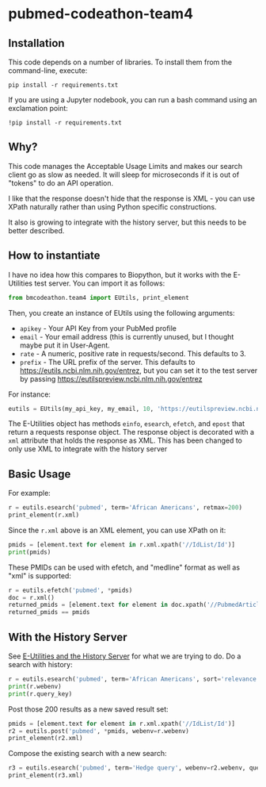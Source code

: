 # pubmed-codeathon-team4

## Installation

This code depends on a number of libraries. To install them from the command-line, execute:

```
pip install -r requirements.txt
```

If you are using a Jupyter nodebook, you can run a bash command using an exclamation point:

```
!pip install -r requirements.txt
```

## Why?

This code manages the Acceptable Usage Limits and makes our search client go as slow as needed.
It will sleep for microseconds if it is out of "tokens" to do an API operation.

I like that the response doesn't hide that the response is XML - you can use XPath naturally
rather than using Python specific constructions.

It also is growing to integrate with the history server, but this needs to be better
described.

## How to instantiate

I have no idea how this compares to Biopython, but it works with the E-Utilities test server.
You can import it as follows:

```python
from bmcodeathon.team4 import EUtils, print_element
```

Then, you create an instance of EUtils using the following arguments:
* `apikey` - Your API Key from your PubMed profile
* `email` - Your email address (this is currently unused, but I thought maybe put it in User-Agent.
* `rate` - A numeric, positive rate in requests/second.  This defaults to 3.
* `prefix` - The URL prefix of the server.  This defaults to https://eutils.ncbi.nlm.nih.gov/entrez,
  but you can set it to the test server by passing https://eutilspreview.ncbi.nlm.nih.gov/entrez

For instance:

```python
eutils = EUtils(my_api_key, my_email, 10, 'https://eutilspreview.ncbi.nlm.nih.gov/entrez')
```

The E-Utilities object has methods `einfo`, `esearch`, `efetch`, and `epost` that return a requests response object.
The response object is decorated with a `xml` attribute that holds the response as XML.  This has been changed
to only use XML to integrate with the history server

## Basic Usage

For example:

```python
r = eutils.esearch('pubmed', term='African Americans', retmax=200)
print_element(r.xml)
```

Since the `r.xml` above is an XML element, you can use XPath on it:

```python
pmids = [element.text for element in r.xml.xpath('//IdList/Id')]
print(pmids)
```

These PMIDs can be used with efetch, and "medline" format as well as "xml" is supported:

```python
r = eutils.efetch('pubmed', *pmids)
doc = r.xml()
returned_pmids = [element.text for element in doc.xpath('//PubmedArticle/MedlineCitation/PMID')]
returned_pmids == pmids
```

## With the History Server

See [E-Utilities and the History Server](https://dataguide.nlm.nih.gov/eutilities/history.html) for what
we are trying to do.  Do a search with history:

```python
r = eutils.esearch('pubmed', term='African Americans', sort='relevance', retmax=200)
print(r.webenv)
print(r.query_key)
```

Post those 200 results as a new saved result set:

```python
pmids = [element.text for element in r.xml.xpath('//IdList/Id')]
r2 = eutils.post('pubmed', *pmids, webenv=r.webenv)
print_element(r2.xml)
```

Compose the existing search with a new search:

```python
r3 = eutils.esearch('pubmed', term='Hedge query', webenv=r2.webenv, query_key=r2.query_key, retmax=200)
print_element(r3.xml)
```